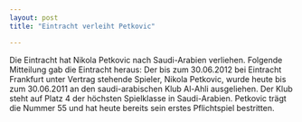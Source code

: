 ```yaml
---
layout: post
title: "Eintracht verleiht Petkovic"

---
```


Die Eintracht hat Nikola Petkovic nach Saudi-Arabien verliehen. Folgende Mitteilung gab die Eintracht heraus: Der bis zum 30.06.2012 bei Eintracht Frankfurt unter Vertrag stehende Spieler, Nikola Petkovic, wurde heute bis zum 30.06.2011 an den saudi-arabischen Klub Al-Ahli ausgeliehen. Der Klub steht auf Platz 4 der höchsten Spielklasse in Saudi-Arabien. Petkovic trägt die Nummer 55 und hat heute bereits sein erstes Pflichtspiel bestritten.


